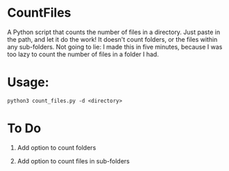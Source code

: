 # CountFiles
A Python script that counts the number of files in a directory. Just paste in the path, and let it do the work! It doesn't count folders, or the files within any sub-folders. Not going to lie: I made this in five minutes, because I was too lazy to count the number of files in a folder I had.

# Usage:

    python3 count_files.py -d <directory>

# To Do

1. Add option to count folders

2. Add option to count files in sub-folders
